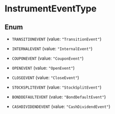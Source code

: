 

# InstrumentEventType

## Enum


* `TRANSITIONEVENT` (value: `"TransitionEvent"`)

* `INTERNALEVENT` (value: `"InternalEvent"`)

* `COUPONEVENT` (value: `"CouponEvent"`)

* `OPENEVENT` (value: `"OpenEvent"`)

* `CLOSEEVENT` (value: `"CloseEvent"`)

* `STOCKSPLITEVENT` (value: `"StockSplitEvent"`)

* `BONDDEFAULTEVENT` (value: `"BondDefaultEvent"`)

* `CASHDIVIDENDEVENT` (value: `"CashDividendEvent"`)



